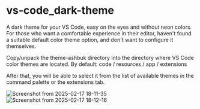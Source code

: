 # vs-code_dark-theme

A dark theme for your VS Code, easy on the eyes and without neon colors.
For those who want a comfortable experience in their editor,
haven't found a suitable default color theme option,
and don't want to configure it themselves.

Copy/unpack the theme-ashbuk directory into the directory where VS Code color themes are located. 
By default: code / resources / app / extensions

After that, you will be able to select it from the list of available themes in the command palette or the extensions tab.

![Screenshot from 2025-02-17 18-11-35](https://github.com/user-attachments/assets/11a9abd9-eb64-43d4-b500-5d08b5785e32)
![Screenshot from 2025-02-17 18-12-16](https://github.com/user-attachments/assets/2629c677-3d6c-4171-91b0-72acf0de38b2)
